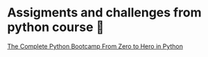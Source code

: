# Assigments and challenges from python course 🐍

[The Complete Python Bootcamp From Zero to Hero in Python](https://www.udemy.com/share/101W8Q3@xdhaOkr3_7eTHgw1pm8rBa5I_TFllC1Nqesa6v2_l9_4cHeYkME0O73SA44qbjYd/)

